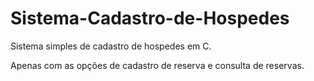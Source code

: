 # Sistema-Cadastro-de-Hospedes
Sistema simples de cadastro de hospedes em C.

Apenas com as opções de cadastro de reserva e consulta de reservas.

